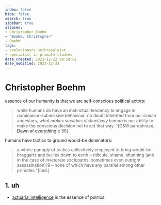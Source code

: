 ```yaml
---
index: false
hide: false
search: true
sidebar: true
aliases:
- Christopher Boehm
- "Boehm, Christopher"
- Boehm
tags:
- evolutionary anthropolgist
- specialist in primate studies
date_created: 2021-12-22 08:58:01
date_modified: 2021-12-31
---
```


# Christopher Boehm

essence of our humanity is that we are self-conscious political actors:

> while humans do have an instinctual tendency to engage in dominance-submissive behaviour, no doubt inherited from our simian ancestors, *what makes societies distinctively human* is our ability to make the conscious decision not to act that way. ^[G&W paraphrase, [Dawn of everything](dawn_of_everything_graeber_wengrow.md) p 86]

humans have tactics to ground would-be dominators:

> a whole panoply of tactics collectively employed to bring would-be braggarts and bullies down to earth – ridicule, shame, shunning (and in the case of inveterate sociopaths, sometimes even outright assassination)19 – none of which have any parallel among other primates.^[ibid.]

## 1. uh

- [actuarial intelligence](actuarial_intelligence.md) is the essence of politics
